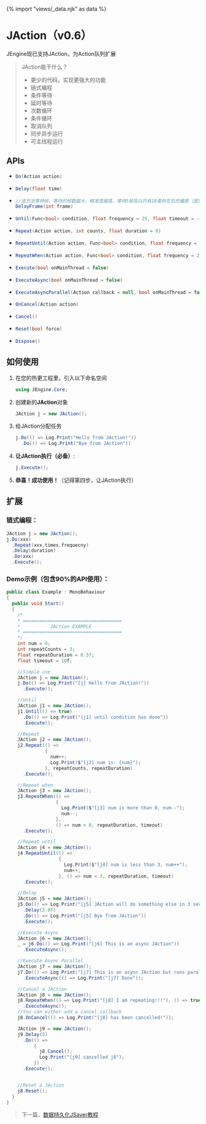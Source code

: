 {% import "views/_data.njk" as data %}

# JAction（v0.6）

JEngine现已支持JAction，为Action队列扩展

> JAction能干什么？
>
> - 更少的代码，实现更强大的功能
> - 链式编程
> - 条件等待
> - 延时等待
> - 次数循环
> - 条件循环
> - 取消队列
> - 同步异步运行
> - 可主线程运行



## APIs

- ```c#
  Do(Action action)
  ```

- ```c#
  Delay(float time)
  ```
  
- ```c#
  //该方法等待帧，等待的帧数越大，精准度越高，等待5帧及以内有10毫秒左右的偏差（底层需要计算转换）
  DelayFrame(int frame)
  ```

- ```c#
  Until(Func<bool> condition, float frequency = 25, float timeout = -1)
  ```

- ```c#
  Repeat(Action action, int counts, float duration = 0)
  ```

- ```c#
  RepeatUntil(Action action, Func<bool> condition, float frequency = 25, float timeout = -1)
  ```

- ```c#
  RepeatWhen(Action action, Func<bool> condition, float frequency = 25, float timeout = -1)
  ```

- ```c#
  Execute(bool onMainThread = false)
  ```

- ```c#
  ExecuteAsync(bool onMainThread = false)
  ```

- ```c#
  ExecuteAsyncParallel(Action callback = null, bool onMainThread = false)
  ```

- ```c#
  OnCancel(Action action)
  ```

- ```c#
  Cancel()
  ```

- ```c#
  Reset(bool force)
  ```

- ```c#
  Dispose()
  ```



## 如何使用

1. 在您的热更工程里，引入以下命名空间

   ```c#
   using JEngine.Core;
   ```

2. 创建新的**JAction**对象

   ```c#
   JAction j = new JAction();
   ```

3. 给JAction分配任务

   ```c#
   j.Do(() => Log.Print("Hello from JAction!"))
     .Do(() => Log.Print("Bye from JAction"))
   ```

4. **让JAction执行（必备）**:

   ```c#
   j.Execute();
   ```

5. **恭喜！成功使用！**（记得第四步，让JAction执行）

## 扩展

### 链式编程：

   ```c#
   JAction j = new JAction();
   j.Do(xxx)
     .Repeat(xxx,times,frequecny)
     .Delay(duration)
     .Do(xxx)
     .Execute();
   ```

### Demo示例（包含90%的API使用）：

   ```c#
   public class Example : MonoBehaviour
   {
     public void Start()
     {
       /*
       * ====================================
       *           JAction EXAMPLE
       * ====================================
       */
       int num = 0;
       int repeatCounts = 3;
       float repeatDuration = 0.5f;
       float timeout = 10f;
   
       //Simple use
       JAction j = new JAction();
       j.Do(() => Log.Print("[j] Hello from JAction!"))
         .Execute();
   
       //Until
       JAction j1 = new JAction();
       j1.Until(() => true)
         .Do(() => Log.Print("[j1] until condition has done"))
         .Execute();
   
       //Repeat
       JAction j2 = new JAction();
       j2.Repeat(() =>
                 {
                   num++;
                   Log.Print($"[j2] num is: {num}");
                 }, repeatCounts, repeatDuration)
         .Execute();
   
       //Repeat when
       JAction j3 = new JAction();
       j3.RepeatWhen(() =>
                     {
                       Log.Print($"[j3] num is more than 0, num--");
                       num--;
                     },
                     () => num > 0, repeatDuration, timeout)
         .Execute();
   
       //Repeat until
       JAction j4 = new JAction();
       j4.RepeatUntil(() =>
                      {
                        Log.Print($"[j4] num is less than 3, num++");
                        num++;
                      }, () => num < 3, repeatDuration, timeout)
         .Execute();
   
       //Delay
       JAction j5 = new JAction();
       j5.Do(() => Log.Print("[j5] JAction will do something else in 3 seconds"))
         .Delay(3.0f)
         .Do(() => Log.Print("[j5] Bye from JAction"))
         .Execute();
   
       //Execute Async
       JAction j6 = new JAction();
       _ = j6.Do(() => Log.Print("[j6] This is an async JAction"))
         .ExecuteAsync();
   
       //Execute Async Parallel
       JAction j7 = new JAction();
       j7.Do(() => Log.Print("[j7] This is an async JAction but runs parallel, callback will be called after it has done"))
         .ExecuteAsync(() => Log.Print("[j7] Done"));
   
       //Cancel a JAction
       JAction j8 = new JAction();
       j8.RepeatWhen(() => Log.Print("[j8] I am repeating!!!"), () => true, 1, timeout)
         .ExecuteAsync();
       //You can either add a cancel callback
       j8.OnCancel(() => Log.Print("[j8] has been cancelled!"));
   
       JAction j9 = new JAction();
       j9.Delay(5)
         .Do(() =>
             {
               j8.Cancel();
               Log.Print("[j9] cancelled j8");
             })
         .Execute();
   
   
       //Reset a JAction
       j8.Reset();
     }
   }
   ```

> 下一篇，[数据持久化JSaver教程](jsaver-v0-6.html)
